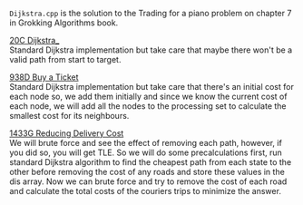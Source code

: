 `Dijkstra.cpp` is the solution to the Trading for a piano problem on chapter 7 in Grokking Algorithms book. <br>

[20C Dijkstra_](https://codeforces.com/problemset/problem/20/C "20C Dijkstra_") <br>
Standard Dijkstra implementation but take care that maybe there won't be a valid path from start to target. <br>

[938D Buy a Ticket](https://codeforces.com/contest/938/problem/D "938D Buy a Ticket") <br>
Standard Dijkstra implementation but take care that there's an initial cost for each node so, we add them initially and since we know the current cost of each node, we will add all the nodes to the processing set to calculate the smallest cost for its neighbours.<br>

[1433G Reducing Delivery Cost](https://codeforces.com/problemset/problem/1433/G "1433G Reducing Delivery Cost") <br>
We will brute force and see the effect of removing each path, however, if you did so, you will get TLE. So we will do some precalculations first, run standard Dijkstra algorithm to find the cheapest path from each state to the other before removing the cost of any roads and store these values in the dis array. Now we can brute force and try to remove the cost of each road and calculate the total costs of the couriers trips to minimize the answer.<br>